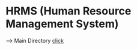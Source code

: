 # HRMS (Human Resource Management System)
--> Main Directory <a href="https://github.com/karcan/HRMS.Java/tree/master/src/main/java/com/hrms/karcan"> click </a>

